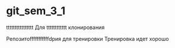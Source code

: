 # git_sem_3_1
tttttttttttttttt
Для tttttttttttt   клонирования

Репозитоfffffffffffdрия для тренировки
Тренировка идет хорошо

